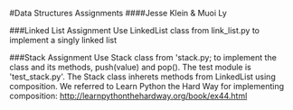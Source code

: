 #Data Structures Assignments
####Jesse Klein & Muoi Ly


###Linked List Assignment
Use LinkedList class from link_list.py to implement a singly linked list


###Stack Assignment
Use Stack class from 'stack.py; to implement the class and its methods, push(value) and pop(). The test module is 'test_stack.py'. The Stack class inherets methods from LinkedList using composition. We referred to Learn Python the Hard Way for implementing composition: http://learnpythonthehardway.org/book/ex44.html